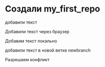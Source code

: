 ﻿# Создали my_first_repo

добавили текст

Добавили текст через браузер

Добавим текст локально

добавили текст в новой ветке newbranch

Разрешаем конфликт
